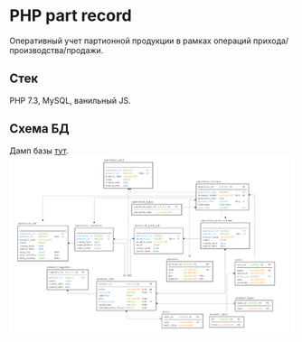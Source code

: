 # PHP part record
Оперативный учет партионной продукции в рамках операций прихода/производства/продажи.

## Стек
PHP 7.3, MySQL, ванильный JS.

## Схема БД
Дамп базы [тут](dist/db-create.sql).
![](dist/db-scheme-l.png)
